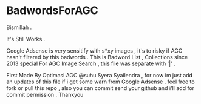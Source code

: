 # BadwordsForAGC
Bismillah .

It's Still Works .

Google Adsense is very sensitify with s*xy images , it's to risky if AGC hasn't filtered by this badwords . 
This is Badword List , Collections since 2013 special For AGC Image Search , this file was separate with '|' . 

First Made By Optimasi AGC @suhu Syera Syailendra , for now im just add an updates of this file if i get some warn from Google Adsense . feel free to fork or pull this repo , also you can commit send your github and i'll add for commit permission . Thankyou
